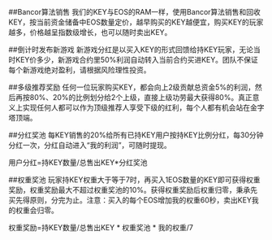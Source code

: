 ##Bancor算法销售
我们的KEY与EOS的RAM一样，使用Bancor算法销售和回收KEY，按当前资金储备中EOS数量定价，越早购买的KEY越便宜，购买KEY的玩家越多，价格越呈指数级增长，也可以随时卖出KEY。

##倒计时发布新游戏
新游戏分红是以买入KEY的形式回馈给持KEY玩家，无论当时KEY价多少，新游戏合约里50%利润自动转入当前合约买进KEY。团队不保证每个新游戏绝对盈利，请根据风险理性投资。

##多级推荐奖励
任何一位玩家购买KEY，都会向上2级贡献总资金5%的利润，然后再按80%、20%的比例划分给2个上级，直接上级功劳最大获得80%。真正意义上实现任何人都可以作为顶级推荐人享受下级的红利，每个人都有机会站在金字塔顶端。

##分红奖池
每KEY销售的20%给所有已持KEY用户按持KEY比例分红，每30分钟分红一次，分红自动进入“我的利润”，可随时提现。

用户分红=持KEY数量/总售出KEY*分红奖池

##权重奖池
玩家持KEY权重大于等于7时，再买入1EOS数量的KEY即可获得权重奖励，权重奖励最大不超过权重奖池的10%。获得权重奖励后权重归零，秉承先买先得原则，分完为止。注意：买入的每个EOS增加我的权重60秒，卖出KEY我的权重会归零。

权重奖励=持KEY数量/总售出KEY * 权重奖池 * 我的权重/7
